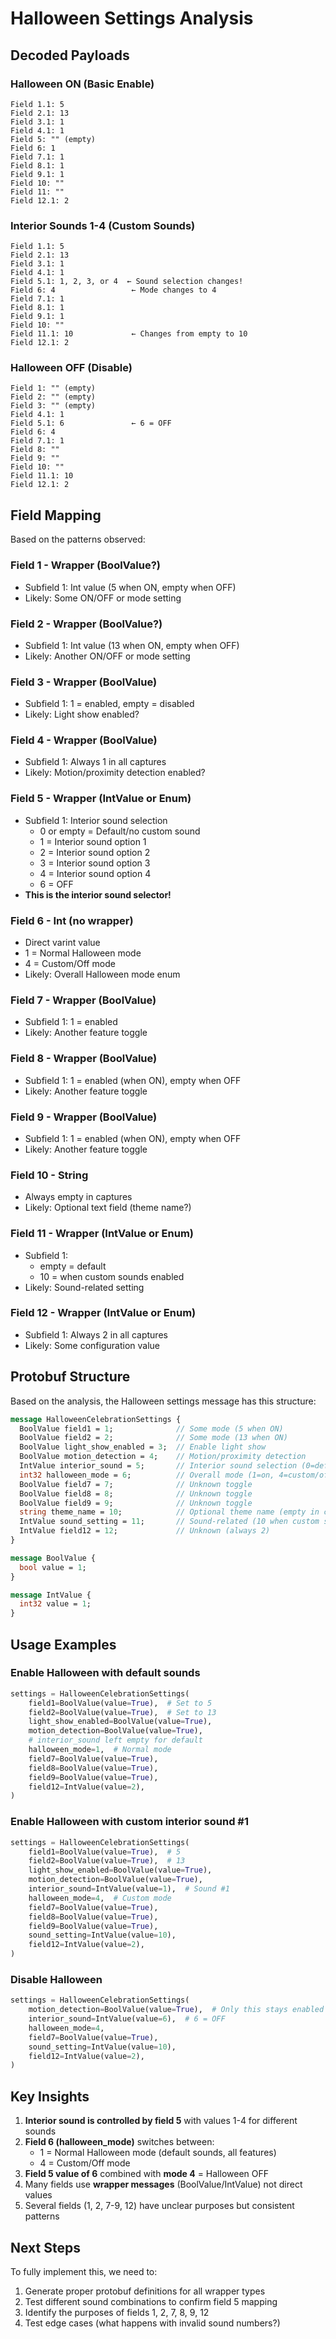 # Halloween Settings Analysis

## Decoded Payloads

### Halloween ON (Basic Enable)
```
Field 1.1: 5
Field 2.1: 13
Field 3.1: 1
Field 4.1: 1
Field 5: "" (empty)
Field 6: 1
Field 7.1: 1
Field 8.1: 1
Field 9.1: 1
Field 10: ""
Field 11: ""
Field 12.1: 2
```

### Interior Sounds 1-4 (Custom Sounds)
```
Field 1.1: 5
Field 2.1: 13
Field 3.1: 1
Field 4.1: 1
Field 5.1: 1, 2, 3, or 4  ← Sound selection changes!
Field 6: 4                 ← Mode changes to 4
Field 7.1: 1
Field 8.1: 1
Field 9.1: 1
Field 10: ""
Field 11.1: 10             ← Changes from empty to 10
Field 12.1: 2
```

### Halloween OFF (Disable)
```
Field 1: "" (empty)
Field 2: "" (empty)
Field 3: "" (empty)
Field 4.1: 1
Field 5.1: 6               ← 6 = OFF
Field 6: 4
Field 7.1: 1
Field 8: ""
Field 9: ""
Field 10: ""
Field 11.1: 10
Field 12.1: 2
```

## Field Mapping

Based on the patterns observed:

### Field 1 - Wrapper (BoolValue?)
- Subfield 1: Int value (5 when ON, empty when OFF)
- Likely: Some ON/OFF or mode setting

### Field 2 - Wrapper (BoolValue?)
- Subfield 1: Int value (13 when ON, empty when OFF)
- Likely: Another ON/OFF or mode setting

### Field 3 - Wrapper (BoolValue)
- Subfield 1: 1 = enabled, empty = disabled
- Likely: Light show enabled?

### Field 4 - Wrapper (BoolValue)
- Subfield 1: Always 1 in all captures
- Likely: Motion/proximity detection enabled?

### Field 5 - Wrapper (IntValue or Enum)
- Subfield 1: Interior sound selection
  - 0 or empty = Default/no custom sound
  - 1 = Interior sound option 1
  - 2 = Interior sound option 2
  - 3 = Interior sound option 3
  - 4 = Interior sound option 4
  - 6 = OFF
- **This is the interior sound selector!**

### Field 6 - Int (no wrapper)
- Direct varint value
- 1 = Normal Halloween mode
- 4 = Custom/Off mode
- Likely: Overall Halloween mode enum

### Field 7 - Wrapper (BoolValue)
- Subfield 1: 1 = enabled
- Likely: Another feature toggle

### Field 8 - Wrapper (BoolValue)
- Subfield 1: 1 = enabled (when ON), empty when OFF
- Likely: Another feature toggle

### Field 9 - Wrapper (BoolValue)
- Subfield 1: 1 = enabled (when ON), empty when OFF
- Likely: Another feature toggle

### Field 10 - String
- Always empty in captures
- Likely: Optional text field (theme name?)

### Field 11 - Wrapper (IntValue or Enum)
- Subfield 1:
  - empty = default
  - 10 = when custom sounds enabled
- Likely: Sound-related setting

### Field 12 - Wrapper (IntValue or Enum)
- Subfield 1: Always 2 in all captures
- Likely: Some configuration value

## Protobuf Structure

Based on the analysis, the Halloween settings message has this structure:

```protobuf
message HalloweenCelebrationSettings {
  BoolValue field1 = 1;              // Some mode (5 when ON)
  BoolValue field2 = 2;              // Some mode (13 when ON)
  BoolValue light_show_enabled = 3;  // Enable light show
  BoolValue motion_detection = 4;    // Motion/proximity detection
  IntValue interior_sound = 5;       // Interior sound selection (0=default, 1-4=sounds, 6=off)
  int32 halloween_mode = 6;          // Overall mode (1=on, 4=custom/off)
  BoolValue field7 = 7;              // Unknown toggle
  BoolValue field8 = 8;              // Unknown toggle
  BoolValue field9 = 9;              // Unknown toggle
  string theme_name = 10;            // Optional theme name (empty in captures)
  IntValue sound_setting = 11;       // Sound-related (10 when custom sounds)
  IntValue field12 = 12;             // Unknown (always 2)
}

message BoolValue {
  bool value = 1;
}

message IntValue {
  int32 value = 1;
}
```

## Usage Examples

### Enable Halloween with default sounds
```python
settings = HalloweenCelebrationSettings(
    field1=BoolValue(value=True),  # Set to 5
    field2=BoolValue(value=True),  # Set to 13
    light_show_enabled=BoolValue(value=True),
    motion_detection=BoolValue(value=True),
    # interior_sound left empty for default
    halloween_mode=1,  # Normal mode
    field7=BoolValue(value=True),
    field8=BoolValue(value=True),
    field9=BoolValue(value=True),
    field12=IntValue(value=2),
)
```

### Enable Halloween with custom interior sound #1
```python
settings = HalloweenCelebrationSettings(
    field1=BoolValue(value=True),  # 5
    field2=BoolValue(value=True),  # 13
    light_show_enabled=BoolValue(value=True),
    motion_detection=BoolValue(value=True),
    interior_sound=IntValue(value=1),  # Sound #1
    halloween_mode=4,  # Custom mode
    field7=BoolValue(value=True),
    field8=BoolValue(value=True),
    field9=BoolValue(value=True),
    sound_setting=IntValue(value=10),
    field12=IntValue(value=2),
)
```

### Disable Halloween
```python
settings = HalloweenCelebrationSettings(
    motion_detection=BoolValue(value=True),  # Only this stays enabled
    interior_sound=IntValue(value=6),  # 6 = OFF
    halloween_mode=4,
    field7=BoolValue(value=True),
    sound_setting=IntValue(value=10),
    field12=IntValue(value=2),
)
```

## Key Insights

1. **Interior sound is controlled by field 5** with values 1-4 for different sounds
2. **Field 6 (halloween_mode)** switches between:
   - 1 = Normal Halloween mode (default sounds, all features)
   - 4 = Custom/Off mode
3. **Field 5 value of 6** combined with **mode 4** = Halloween OFF
4. Many fields use **wrapper messages** (BoolValue/IntValue) not direct values
5. Several fields (1, 2, 7-9, 12) have unclear purposes but consistent patterns

## Next Steps

To fully implement this, we need to:
1. Generate proper protobuf definitions for all wrapper types
2. Test different sound combinations to confirm field 5 mapping
3. Identify the purposes of fields 1, 2, 7, 8, 9, 12
4. Test edge cases (what happens with invalid sound numbers?)
